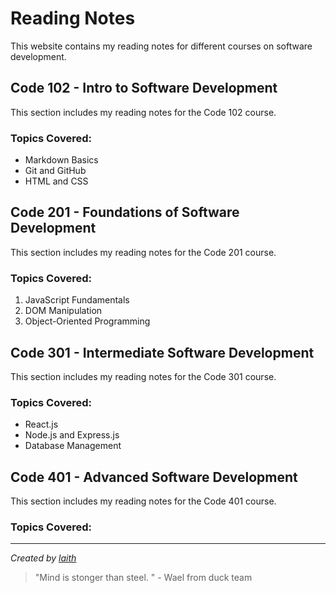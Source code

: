 
# Reading Notes

This website contains my reading notes for different courses on software development.

## Code 102 - Intro to Software Development

This section includes my reading notes for the Code 102 course.

### Topics Covered:

- Markdown Basics
- Git and GitHub
- HTML and CSS

## Code 201 - Foundations of Software Development

This section includes my reading notes for the Code 201 course.

### Topics Covered:

1. JavaScript Fundamentals
2. DOM Manipulation
3. Object-Oriented Programming

## Code 301 - Intermediate Software Development

This section includes my reading notes for the Code 301 course.

### Topics Covered:

- React.js
- Node.js and Express.js
- Database Management

## Code 401 - Advanced Software Development

This section includes my reading notes for the Code 401 course.

### Topics Covered:




---

*Created by [laith](https://github.com/laith-vlad)*

> "Mind is stonger than steel. " - Wael from duck team
